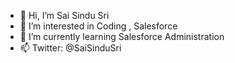 - 👋 Hi, I’m Sai Sindu Sri
- 👀 I’m interested in Coding , Salesforce
- 🌱 I’m currently learning Salesforce Administration
- 📫 Twitter: @SaiSinduSri 

<!---
saisindusrig/saisindusrig is a ✨ special ✨ repository because its `README.md` (this file) appears on your GitHub profile.
You can click the Preview link to take a look at your changes.
--->
